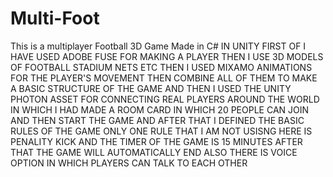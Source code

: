 # Multi-Foot
This is a multiplayer Football 3D Game Made in C# IN UNITY 
FIRST OF I HAVE  USED ADOBE FUSE FOR MAKING A PLAYER
THEN I USE 3D MODELS OF FOOTBALL STADIUM NETS ETC 
THEN I USED MIXAMO ANIMATIONS FOR THE PLAYER'S MOVEMENT
THEN COMBINE ALL OF THEM TO MAKE A BASIC STRUCTURE OF THE GAME
AND THEN I USED THE UNITY PHOTON ASSET FOR CONNECTING REAL PLAYERS AROUND THE WORLD
IN WHICH I HAD MADE A ROOM CARD IN WHICH 20 PEOPLE CAN JOIN AND THEN START THE GAME
AND AFTER THAT I DEFINED THE BASIC RULES OF THE GAME ONLY ONE RULE THAT I AM NOT USISNG HERE IS PENALITY KICK
AND THE TIMER OF THE GAME IS 15 MINUTES AFTER THAT THE GAME WILL AUTOMATICALLY END
ALSO THERE IS VOICE OPTION IN WHICH PLAYERS CAN TALK TO EACH OTHER
